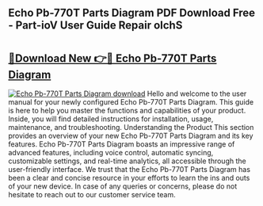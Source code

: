 ## Echo Pb-770T Parts Diagram PDF Download Free - Part-ioV User Guide Repair oIchS

# <h2><a href="http://dfttmh.blite.top/?on=Echo+Pb-770T+Parts+Diagram">🔗Download New 👉🔴 Echo Pb-770T Parts Diagram</a></h2>

[![Echo Pb-770T Parts Diagram download](https://i.imgur.com/lujVjoI.png)](http://dfttmh.blite.top/?on=Echo+Pb-770T+Parts+Diagram)
Hello and welcome to the user manual for your newly configured Echo Pb-770T Parts Diagram. This guide is here to help you master the functions and capabilities of your product. Inside, you will find detailed instructions for installation, usage, maintenance, and troubleshooting. Understanding the Product This section provides an overview of your new Echo Pb-770T Parts Diagram and its key features. Echo Pb-770T Parts Diagram boasts an impressive range of advanced features, including voice control, automatic syncing, customizable settings, and real-time analytics, all accessible through the user-friendly interface. We trust that the Echo Pb-770T Parts Diagram has been a clear and concise resource in your efforts to learn the ins and outs of your new device. In case of any queries or concerns, please do not hesitate to reach out to our customer service team.
